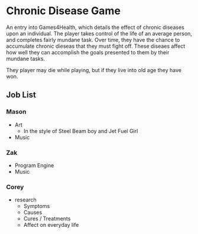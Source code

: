 # Chronic Disease Game
An entry into Games4Health, which details the effect of chronic diseases upon an individual. The player takes control of the life of an average person, and completes fairly mundane task. Over time, they have the chance to accumulate chronic dieseas that they must fight off. These diseaes affect how well they can accomplish the goals presented to them by their mundane tasks.

They player may die while playing, but if they live into old age they have won.

## Job List

### Mason
 * Art
   * In the style of Steel Beam boy and Jet Fuel Girl
 * Music

### Zak
 * Program Engine
 * Music

### Corey
 * research
   * Symptoms
   * Causes
   * Cures / Treatments
   * Affect on everyday life